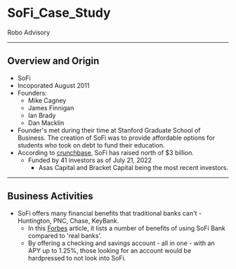 # SoFi_Case_Study
Robo Advisory

---

## Overview and Origin
* SoFi
* Incoporated August 2011
* Founders:
    * Mike Cagney
    * James Finnigan
    * Ian Brady
    * Dan Macklin
* Founder's met during their time at Stanford Graduate School of Business. The creation of SoFi was to provide affordable options for students who took on debt to fund their education.
* According to [crunchbase](https://www.crunchbase.com/organization/social-finance/company_financials), SoFi has raised north of $3 billion.
    * Funded by 41 investors as of July 21, 2022
        * Asas Capital and Bracket Capital being the most recent investors.

---

## Business Activities
* SoFi offers many financial benefits that traditional banks can't - Huntington, PNC, Chase, KeyBank.
    * In this [Forbes](https://www.forbes.com/advisor/banking/sofi-bank-review/) article, it lists a number of benefits of using SoFi Bank compared to 'real banks'.
    * By offering a checking and savings account - all in one - with an APY up to 1.25%, those looking for an account would be hardpressed to not look into SoFi.


